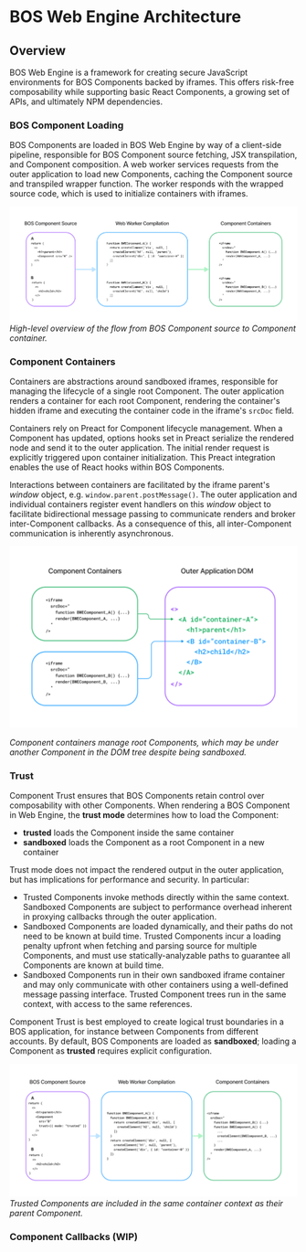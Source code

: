 # BOS Web Engine Architecture

## Overview

BOS Web Engine is a framework for creating secure JavaScript environments for BOS Components backed by iframes. This offers
risk-free composability while supporting basic React Components, a growing set of APIs, and ultimately NPM dependencies.

### BOS Component Loading
BOS Components are loaded in BOS Web Engine by way of a client-side pipeline, responsible for BOS Component source
fetching, JSX transpilation, and Component composition. A web worker services requests from the outer application to
load new Components, caching the Component source and transpiled wrapper function. The worker responds with the wrapped
source code, which is used to initialize containers with iframes.

![source-compile-container](./assets/source-compile-container.png)
_High-level overview of the flow from BOS Component source to Component container._

### Component Containers
Containers are abstractions around sandboxed iframes, responsible for managing the lifecycle of a single root Component.
The outer application renders a container for each root Component, rendering the container's hidden iframe and executing
the container code in the iframe's `srcDoc` field.

Containers rely on Preact for Component lifecycle management. When a Component has updated, options hooks set in Preact
serialize the rendered node and send it to the outer application. The initial render request is explicitly triggered upon
container initialization. This Preact integration enables the use of React hooks within BOS Components.

Interactions between containers are facilitated by the iframe parent's _window_ object, e.g. `window.parent.postMessage()`. 
The outer application and individual containers register event handlers on this _window_ object to facilitate bidirectional
message passing to communicate renders and broker inter-Component callbacks. As a consequence of this, all inter-Component
communication is inherently asynchronous.

<img alt="container-application" src="./assets/container-application.png" width="1000">

_Component containers manage root Components, which may be under another Component in the DOM tree despite being sandboxed._

### Trust
Component Trust ensures that BOS Components retain control over composability with other Components. When rendering a BOS
Component in Web Engine, the **trust mode** determines how to load the Component:
- **trusted** loads the Component inside the same container
- **sandboxed** loads the Component as a root Component in a new container

Trust mode does not impact the rendered output in the outer application, but has implications for performance and security.
In particular:
- Trusted Components invoke methods directly within the same context. Sandboxed Components are subject to performance overhead
inherent in proxying callbacks through the outer application.
- Sandboxed Components are loaded dynamically, and their paths do not need to be known at build time. Trusted Components
incur a loading penalty upfront when fetching and parsing source for multiple Components, and must use statically-analyzable
paths to guarantee all Components are known at build time.
- Sandboxed Components run in their own sandboxed iframe container and may only communicate with other containers using a
well-defined message passing interface. Trusted Component trees run in the same context, with access to the same references.

Component Trust is best employed to create logical trust boundaries in a BOS application, for instance between Components
from different accounts. By default, BOS Components are loaded as **sandboxed**; loading a Component as **trusted** requires
explicit configuration.

![trusted-source-compile-container](./assets/source-container-trusted.png)
_Trusted Components are included in the same container context as their parent Component._

### Component Callbacks (WIP)
